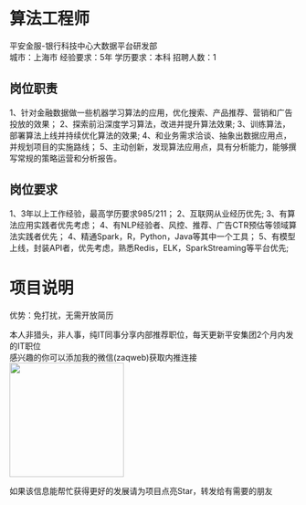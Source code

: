 # 算法工程师
平安金服-银行科技中心大数据平台研发部  
城市：上海市 经验要求：5年 学历要求：本科  招聘人数：1

## 岗位职责
1、针对金融数据做一些机器学习算法的应用，优化搜索、产品推荐、营销和广告投放的效果；
 2、探索前沿深度学习算法，改进并提升算法效果;
 3、训练算法，部署算法上线并持续优化算法的效果;
 4、和业务需求洽谈、抽象出数据应用点，并规划项目的实施路线；
 5、主动创新，发现算法应用点，具有分析能力，能够撰写常规的策略运营和分析报告。

## 岗位要求
1、3年以上工作经验，最高学历要求985/211；
 2、互联网从业经历优先;
 3、有算法应用实践者优先考虑；
 4、有NLP经验者、风控、推荐、广告CTR预估等领域算法实践者优先；
 4、精通Spark，R，Python，Java等其中一个工具；
 5、有模型上线，封装API者，优先考虑，熟悉Redis，ELK，SparkStreaming等平台优先;

# 项目说明

优势：免打扰，无需开放简历

本人非猎头，非人事，纯IT同事分享内部推荐职位，每天更新平安集团2个月内发的IT职位  
感兴趣的你可以添加我的微信(zaqweb)获取内推连接  
<img src="https://github.com/zaqweb/PA-IT-JOBS/blob/master/WechatICode.jpeg"  height="200" width="200">

如果该信息能帮忙获得更好的发展请为项目点亮Star，转发给有需要的朋友




